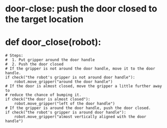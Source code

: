 # door-close: push the door closed to the target location
# def door_close(robot):
    # Steps:
    #  1. Put gripper around the door handle
    #  2. Push the door closed
    # If the gripper is not around the door handle, move it to the door handle.
    if check("the robot's gripper is not around door handle"):
        robot.move_gripper("around the door handle")
    # If the door is almost closed, move the gripper a little further away to
    # reduce the chance of bumping it.
    if check("the door is almost closed"):
        robot.move_gripper("left of the door handle")
    # If the gripper is around the door handle, push the door closed.
    if check("the robot's gripper is around door handle"):
        robot.move_gripper("almost vertically aligned with the door handle")